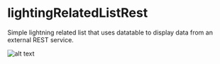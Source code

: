 # lightingRelatedListRest
Simple lightning related list that uses datatable to display data from an external REST service.

![alt text](https://www.lopau.com/wp-content/uploads/2018/10/documentList-1024x669.png)
